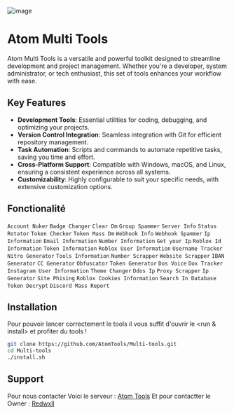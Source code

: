 ![image](https://cdn.discordapp.com/attachments/1265007095401545839/1267557872238202963/image.png?ex=66a938c2&is=66a7e742&hm=d114be921e99387ef92e1324fb3c2db6dcc4e70227922ebb6a75e5e8042feabd&)

# Atom Multi Tools

Atom Multi Tools is a versatile and powerful toolkit designed to streamline development and project management. Whether you're a developer, system administrator, or tech enthusiast, this set of tools enhances your workflow with ease.

## Key Features

- **Development Tools**: Essential utilities for coding, debugging, and optimizing your projects.
- **Version Control Integration**: Seamless integration with Git for efficient repository management.
- **Task Automation**: Scripts and commands to automate repetitive tasks, saving you time and effort.
- **Cross-Platform Support**: Compatible with Windows, macOS, and Linux, ensuring a consistent experience across all systems.
- **Customizability**: Highly configurable to suit your specific needs, with extensive customization options.


## Fonctionalité 

```Account Nuker```
```Badge Changer```
```Clear Dm```
```Group Spammer```
```Server Info```
```Status Rotator```
```Token Checker```
```Token Mass Dm```
```Webhook Info```
```Webhook Spammer```
```Ip Information```
```Email Information``` 
```Number Information```
```Get your Ip```
```Roblox Id Information```
```Token Information```
```Roblox User Information```
```Username Tracker```
```Nitro Generator```
```Tools Information```
```Number Scrapper```
```Website Scrapper``` 
```IBAN Generator```
```CC Generator```
```Obfuscator```
```Token Generator```
```Dos Voice```
```Dox Tracker```
```Instagram User Information```
```Theme Changer```
```Ddos Ip```
```Proxy Scrapper```
```Ip Generator```
```Site Phising```
```Roblox Cookies Information```
```Search In Database```
```Token Decrypt```
```Discord Mass Report```

## Installation 

Pour pouvoir lancer correctement le tools il vous suffit d'ouvrir le <run & install> et profiter du tools !


```bash
git clone https://github.com/AtomTools/Multi-tools.git
cd Multi-tools
./install.sh
```

## Support 

Pour nous contacter Voici le serveur : [Atom Tools](https://discord.gg/toolsfr)
Et pour contactter le Owner : [Redwxll](<https://discord.com/users/989200862180155473>) 
